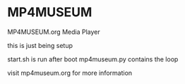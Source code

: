 # MP4MUSEUM
MP4MUSEUM.org Media Player

this is just being setup

start.sh is run after boot
mp4museum.py contains the loop


visit mp4museum.org for more information
